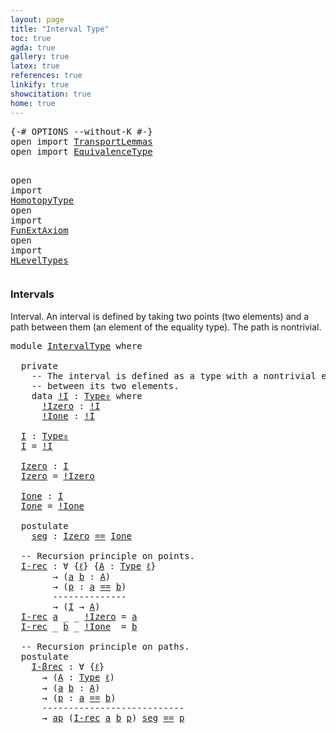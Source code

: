 ```yaml
---
layout: page
title: "Interval Type"
toc: true
agda: true
gallery: true
latex: true
references: true
linkify: true
showcitation: true
home: true
---
```


<div class="hide" >
<pre class="Agda">
<a id="187" class="Symbol">{-#</a> <a id="191" class="Keyword">OPTIONS</a> <a id="199" class="Pragma">--without-K</a> <a id="211" class="Symbol">#-}</a>
<a id="215" class="Keyword">open</a> <a id="220" class="Keyword">import</a> <a id="227" href="TransportLemmas.html" class="Module">TransportLemmas</a>
<a id="243" class="Keyword">open</a> <a id="248" class="Keyword">import</a> <a id="255" href="EquivalenceType.html" class="Module">EquivalenceType</a>

<a id="272" class="Keyword">open</a> <a id="277" class="Keyword">import</a> <a id="284" href="HomotopyType.html" class="Module">HomotopyType</a>
<a id="297" class="Keyword">open</a> <a id="302" class="Keyword">import</a> <a id="309" href="FunExtAxiom.html" class="Module">FunExtAxiom</a>
<a id="321" class="Keyword">open</a> <a id="326" class="Keyword">import</a> <a id="333" href="HLevelTypes.html" class="Module">HLevelTypes</a>
</pre>
</div>

### Intervals

Interval. An interval is defined by taking two points (two elements) and a path
between them (an element of the equality type). The path is nontrivial.

<pre class="Agda">
<a id="545" class="Keyword">module</a> <a id="552" href="IntervalType.html" class="Module">IntervalType</a> <a id="565" class="Keyword">where</a>

  <a id="574" class="Keyword">private</a>
    <a id="586" class="Comment">-- The interval is defined as a type with a nontrivial equality</a>
    <a id="654" class="Comment">-- between its two elements.</a>
    <a id="687" class="Keyword">data</a> <a id="!I"></a><a id="692" href="IntervalType.html#692" class="Datatype">!I</a> <a id="695" class="Symbol">:</a> <a id="697" href="Intro.html#1892" class="Function">Type₀</a> <a id="703" class="Keyword">where</a>
      <a id="!I.!Izero"></a><a id="715" href="IntervalType.html#715" class="InductiveConstructor">!Izero</a> <a id="722" class="Symbol">:</a> <a id="724" href="IntervalType.html#692" class="Datatype">!I</a>
      <a id="!I.!Ione"></a><a id="733" href="IntervalType.html#733" class="InductiveConstructor">!Ione</a> <a id="739" class="Symbol">:</a> <a id="741" href="IntervalType.html#692" class="Datatype">!I</a>

  <a id="I"></a><a id="747" href="IntervalType.html#747" class="Function">I</a> <a id="749" class="Symbol">:</a> <a id="751" href="Intro.html#1892" class="Function">Type₀</a>
  <a id="759" href="IntervalType.html#747" class="Function">I</a> <a id="761" class="Symbol">=</a> <a id="763" href="IntervalType.html#692" class="Datatype">!I</a>

  <a id="Izero"></a><a id="769" href="IntervalType.html#769" class="Function">Izero</a> <a id="775" class="Symbol">:</a> <a id="777" href="IntervalType.html#747" class="Function">I</a>
  <a id="781" href="IntervalType.html#769" class="Function">Izero</a> <a id="787" class="Symbol">=</a> <a id="789" href="IntervalType.html#715" class="InductiveConstructor">!Izero</a>

  <a id="Ione"></a><a id="799" href="IntervalType.html#799" class="Function">Ione</a> <a id="804" class="Symbol">:</a> <a id="806" href="IntervalType.html#747" class="Function">I</a>
  <a id="810" href="IntervalType.html#799" class="Function">Ione</a> <a id="815" class="Symbol">=</a> <a id="817" href="IntervalType.html#733" class="InductiveConstructor">!Ione</a>

  <a id="826" class="Keyword">postulate</a>
    <a id="seg"></a><a id="840" href="IntervalType.html#840" class="Postulate">seg</a> <a id="844" class="Symbol">:</a> <a id="846" href="IntervalType.html#769" class="Function">Izero</a> <a id="852" href="BasicTypes.html#4294" class="Datatype Operator">==</a> <a id="855" href="IntervalType.html#799" class="Function">Ione</a>

  <a id="863" class="Comment">-- Recursion principle on points.</a>
  <a id="I-rec"></a><a id="899" href="IntervalType.html#899" class="Function">I-rec</a> <a id="905" class="Symbol">:</a> <a id="907" class="Symbol">∀</a> <a id="909" class="Symbol">{</a><a id="910" href="IntervalType.html#910" class="Bound">ℓ</a><a id="911" class="Symbol">}</a> <a id="913" class="Symbol">{</a><a id="914" href="IntervalType.html#914" class="Bound">A</a> <a id="916" class="Symbol">:</a> <a id="918" href="Intro.html#1813" class="Function">Type</a> <a id="923" href="IntervalType.html#910" class="Bound">ℓ</a><a id="924" class="Symbol">}</a>
        <a id="934" class="Symbol">→</a> <a id="936" class="Symbol">(</a><a id="937" href="IntervalType.html#937" class="Bound">a</a> <a id="939" href="IntervalType.html#939" class="Bound">b</a> <a id="941" class="Symbol">:</a> <a id="943" href="IntervalType.html#914" class="Bound">A</a><a id="944" class="Symbol">)</a>
        <a id="954" class="Symbol">→</a> <a id="956" class="Symbol">(</a><a id="957" href="IntervalType.html#957" class="Bound">p</a> <a id="959" class="Symbol">:</a> <a id="961" href="IntervalType.html#937" class="Bound">a</a> <a id="963" href="BasicTypes.html#4294" class="Datatype Operator">==</a> <a id="966" href="IntervalType.html#939" class="Bound">b</a><a id="967" class="Symbol">)</a>
        <a id="977" class="Comment">--------------</a>
        <a id="1000" class="Symbol">→</a> <a id="1002" class="Symbol">(</a><a id="1003" href="IntervalType.html#747" class="Function">I</a> <a id="1005" class="Symbol">→</a> <a id="1007" href="IntervalType.html#914" class="Bound">A</a><a id="1008" class="Symbol">)</a>
  <a id="1012" href="IntervalType.html#899" class="Function">I-rec</a> <a id="1018" href="IntervalType.html#1018" class="Bound">a</a> <a id="1020" class="Symbol">_</a> <a id="1022" class="Symbol">_</a> <a id="1024" href="IntervalType.html#715" class="InductiveConstructor">!Izero</a> <a id="1031" class="Symbol">=</a> <a id="1033" href="IntervalType.html#1018" class="Bound">a</a>
  <a id="1037" href="IntervalType.html#899" class="Function">I-rec</a> <a id="1043" class="Symbol">_</a> <a id="1045" href="IntervalType.html#1045" class="Bound">b</a> <a id="1047" class="Symbol">_</a> <a id="1049" href="IntervalType.html#733" class="InductiveConstructor">!Ione</a>  <a id="1056" class="Symbol">=</a> <a id="1058" href="IntervalType.html#1045" class="Bound">b</a>

  <a id="1063" class="Comment">-- Recursion principle on paths.</a>
  <a id="1098" class="Keyword">postulate</a>
    <a id="I-βrec"></a><a id="1112" href="IntervalType.html#1112" class="Postulate">I-βrec</a> <a id="1119" class="Symbol">:</a> <a id="1121" class="Symbol">∀</a> <a id="1123" class="Symbol">{</a><a id="1124" href="IntervalType.html#1124" class="Bound">ℓ</a><a id="1125" class="Symbol">}</a>
      <a id="1133" class="Symbol">→</a> <a id="1135" class="Symbol">(</a><a id="1136" href="IntervalType.html#1136" class="Bound">A</a> <a id="1138" class="Symbol">:</a> <a id="1140" href="Intro.html#1813" class="Function">Type</a> <a id="1145" href="IntervalType.html#1124" class="Bound">ℓ</a><a id="1146" class="Symbol">)</a>
      <a id="1154" class="Symbol">→</a> <a id="1156" class="Symbol">(</a><a id="1157" href="IntervalType.html#1157" class="Bound">a</a> <a id="1159" href="IntervalType.html#1159" class="Bound">b</a> <a id="1161" class="Symbol">:</a> <a id="1163" href="IntervalType.html#1136" class="Bound">A</a><a id="1164" class="Symbol">)</a>
      <a id="1172" class="Symbol">→</a> <a id="1174" class="Symbol">(</a><a id="1175" href="IntervalType.html#1175" class="Bound">p</a> <a id="1177" class="Symbol">:</a> <a id="1179" href="IntervalType.html#1157" class="Bound">a</a> <a id="1181" href="BasicTypes.html#4294" class="Datatype Operator">==</a> <a id="1184" href="IntervalType.html#1159" class="Bound">b</a><a id="1185" class="Symbol">)</a>
      <a id="1193" class="Comment">---------------------------</a>
      <a id="1227" class="Symbol">→</a> <a id="1229" href="AlgebraOnPaths.html#395" class="Function">ap</a> <a id="1232" class="Symbol">(</a><a id="1233" href="IntervalType.html#899" class="Function">I-rec</a> <a id="1239" href="IntervalType.html#1157" class="Bound">a</a> <a id="1241" href="IntervalType.html#1159" class="Bound">b</a> <a id="1243" href="IntervalType.html#1175" class="Bound">p</a><a id="1244" class="Symbol">)</a> <a id="1246" href="IntervalType.html#840" class="Postulate">seg</a> <a id="1250" href="BasicTypes.html#4294" class="Datatype Operator">==</a> <a id="1253" href="IntervalType.html#1175" class="Bound">p</a>

</pre>
